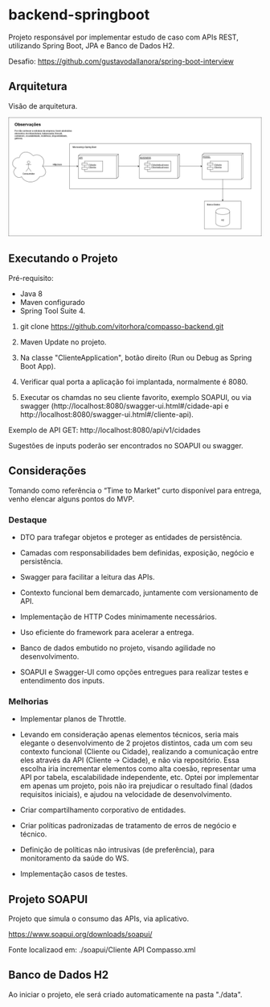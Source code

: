 # backend-springboot
Projeto responsável por implementar estudo de caso com APIs REST, utilizando Spring Boot, JPA e Banco de Dados H2.

Desafio: https://github.com/gustavodallanora/spring-boot-interview

## Arquitetura

Visão de arquitetura.

![alt text](https://github.com/vitorhora/compasso-backend/blob/master/cliente/imagens/Arquitetura_Back.png)

## Executando o Projeto

Pré-requisito:

* Java 8 
* Maven configurado 
* Spring Tool Suite 4.


1. git clone https://github.com/vitorhora/compasso-backend.git

2. Maven Update no projeto.

3. Na classe "ClienteApplication", botão direito (Run ou Debug as Spring Boot App).

4. Verificar qual porta a aplicação foi implantada, normalmente é 8080.

5. Executar os chamdas no seu cliente favorito, exemplo SOAPUI, ou via swagger (http://localhost:8080/swagger-ui.html#/cidade-api e http://localhost:8080/swagger-ui.html#/cliente-api).

Exemplo de API GET: http://localhost:8080/api/v1/cidades

Sugestões de inputs poderão ser encontrados no SOAPUI ou swagger.



## Considerações

Tomando como referência o “Time to Market” curto disponível para entrega, venho elencar alguns pontos do MVP. 

### Destaque

* DTO para trafegar objetos e proteger as entidades de persistência. 

* Camadas com responsabilidades bem definidas, exposição, negócio e persistência.  

* Swagger para facilitar a leitura das APIs.  

* Contexto funcional bem demarcado, juntamente com versionamento de API.  

* Implementação de HTTP Codes minimamente necessários.  

* Uso eficiente do framework para acelerar a entrega.  

* Banco de dados embutido no projeto, visando agilidade no desenvolvimento.  

* SOAPUI e Swagger-UI como opções entregues para realizar testes e entendimento dos inputs. 


### Melhorias

* Implementar planos de Throttle.  

* Levando em consideração apenas elementos técnicos, seria mais elegante o desenvolvimento de 2 projetos distintos, cada um com seu contexto funcional (Cliente ou Cidade), realizando a comunicação entre eles através da API (Cliente -> Cidade), e não via repositório. Essa escolha iria incrementar elementos como alta coesão, representar uma API por tabela, escalabilidade 	independente, etc. Optei por implementar em apenas um projeto, pois não ira prejudicar o resultado 	final (dados requisitos iniciais), e ajudou na velocidade de desenvolvimento.  

* Criar compartilhamento corporativo de entidades.  

* Criar políticas padronizadas de tratamento de erros de negócio e técnico.  

* Definição de políticas não intrusivas (de preferência), para monitoramento da saúde do WS. 

* Implementação casos de testes. 



## Projeto SOAPUI


Projeto que simula o consumo das APIs, via aplicativo.

https://www.soapui.org/downloads/soapui/

Fonte localizaod em: ./soapui/Cliente API Compasso.xml



## Banco de Dados H2


Ao iniciar o projeto, ele será criado automaticamente na pasta "./data".



